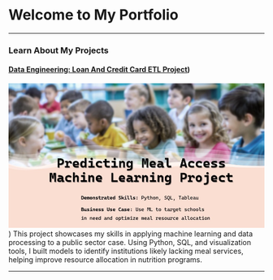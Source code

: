 # Welcome to My Portfolio

---
### Learn About My Projects
#### [Data Engineering: Loan And Credit Card ETL Project](https://www.linkedin.com/pulse/predicting-meal-access-nutrition-program-using-machine-jia-lin-wang-j70ic))
[<img src="./images/ml03.jpg?raw=true"/>](https://www.linkedin.com/pulse/predicting-meal-access-nutrition-program-using-machine-jia-lin-wang-j70ic))
This project showcases my skills in applying machine learning and data processing to a public sector case. Using Python, SQL, and visualization tools, I built models to identify institutions likely lacking meal services, helping improve resource allocation in nutrition programs.

---

